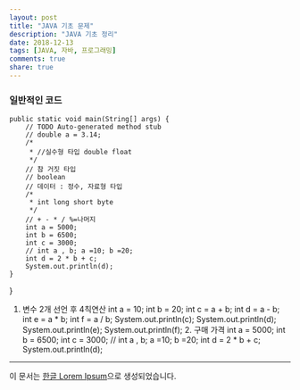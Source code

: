 ```yaml
---
layout: post
title: "JAVA 기초 문제"
description: "JAVA 기초 정리"
date: 2018-12-13
tags: [JAVA, 자바, 프로그래밍]
comments: true
share: true
---
```


### 일반적인 코드

    public static void main(String[] args) {
		// TODO Auto-generated method stub
		// double a = 3.14;
		/*
		 * //실수형 타입 double float
		 */
		// 참 거짓 타입
		// boolean
		// 데이터 : 정수, 자료형 타입
		/*
		 * int long short byte
		 */
		// + - * / %=나머지
		int a = 5000;
		int b = 6500;
		int c = 3000;
		// int a , b; a =10; b =20;
		int d = 2 * b + c;
		System.out.println(d);
	}
}
  1. 변수 2개 선언 후 4칙연산
		int a = 10;
		int b = 20;
		int c = a + b;
		int d = a - b;
		int e = a * b;
		int f = a / b;
		System.out.println(c);
		System.out.println(d);
		System.out.println(e);
		System.out.println(f);
        2. 구매 가격
		int a = 5000;
		int b = 6500;
		int c = 3000;
		// int a , b; a =10; b =20;
		int d = 2 * b + c;
		System.out.println(d);

--- 

이 문서는 [한글 Lorem Ipsum](http://guny.kr/stuff/klorem/)으로 생성되었습니다.
